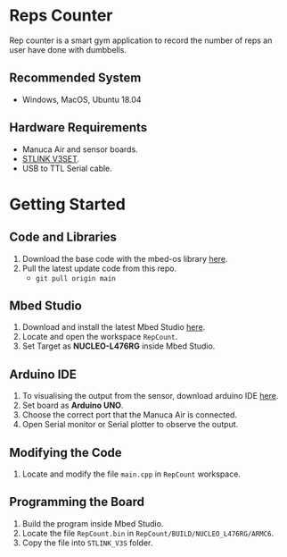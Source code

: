 # Reps Counter

Rep counter is a smart gym application to record the number of reps an user have done with dumbbells.

## Recommended System
* Windows, MacOS, Ubuntu 18.04

## Hardware Requirements
* Manuca Air and sensor boards.
* [STLINK V3SET](https://www.st.com/en/development-tools/stlink-v3set.html).
* USB to TTL Serial cable.

# Getting Started
## Code and Libraries

1. Download the base code with the mbed-os library [here](https://drive.google.com/drive/folders/1or_4bsE6CyxNxOh8ZdXjUYpasFRZvgPO?usp=sharing).
2. Pull the latest update code from this repo.
    * `git pull origin main`


## Mbed Studio

1. Download and install the latest Mbed Studio [here](https://os.mbed.com/studio/).
3. Locate and open the workspace `RepCount`.
2. Set Target as **NUCLEO-L476RG** inside Mbed Studio.

## Arduino IDE
1. To visualising the output from the sensor, download arduino IDE [here](https://www.arduino.cc/en/software).
2. Set board as **Arduino UNO**.
3. Choose the correct port that the Manuca Air is connected.
3. Open Serial monitor or Serial plotter to observe the output.

## Modifying the Code
1. Locate and modify the file `main.cpp` in `RepCount` workspace.

## Programming the Board
1. Build the program inside Mbed Studio.
2. Locate the file `RepCount.bin` in `RepCount/BUILD/NUCLEO_L476RG/ARMC6`.
3. Copy the file into `STLINK_V3S` folder.

